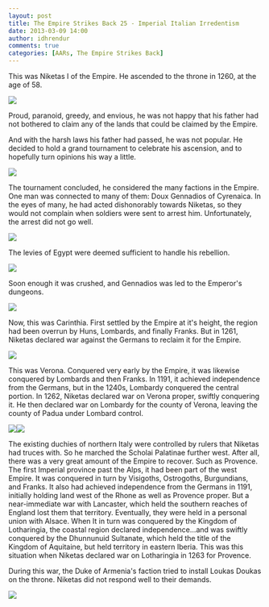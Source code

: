 ```yaml
---
layout: post
title: The Empire Strikes Back 25 - Imperial Italian Irredentism
date: 2013-03-09 14:00
author: idhrendur
comments: true
categories: [AARs, The Empire Strikes Back]
---
```

This was Niketas I of the Empire. He ascended to the throne in 1260, at the age of 58.

![](/assets/tesb_images/25-1.png)

Proud, paranoid, greedy, and envious, he was not happy that his father had not bothered to claim any of the lands that could be claimed by the Empire.

And with the harsh laws his father had passed, he was not popular. He decided to hold a grand tournament to celebrate his ascension, and to hopefully turn opinions his way a little.

![](/assets/tesb_images/25-2.png)

The tournament concluded, he considered the many factions in the Empire. One man was connected to many of them: Doux Gennadios of Cyrenaica. In the eyes of many, he had acted dishonorably towards Niketas, so they would not complain when soldiers were sent to arrest him. Unfortunately, the arrest did not go well.

![](/assets/tesb_images/25-3.png)

The levies of Egypt were deemed sufficient to handle his rebellion.

![](/assets/tesb_images/25-4.png)

Soon enough it was crushed, and Gennadios was led to the Emperor's dungeons.

![](/assets/tesb_images/25-5.png)

Now, this was Carinthia. First settled by the Empire at it's height, the region had been overrun by Huns, Lombards, and finally Franks. But in 1261, Niketas declared war against the Germans to reclaim it for the Empire.

![](/assets/tesb_images/25-6.png)

This was Verona. Conquered very early by the Empire, it was likewise conquered by Lombards and then Franks. In 1191, it achieved independence from the Germans, but in the 1240s, Lombardy conquered the central portion. In 1262, Niketas declared war on Verona proper, swiftly conquering it. He then declared war on Lombardy for the county of Verona, leaving the county of Padua under Lombard control.

![](/assets/tesb_images/25-7.png)![](/assets/tesb_images/25-8.png)

The existing duchies of northern Italy were controlled by rulers that Niketas had truces with. So he marched the Scholai Palatinae further west. After all, there was a very great amount of the Empire to recover. Such as Provence. The first Imperial province past the Alps, it had been part of the west Empire. It was conquered in turn by Visigoths, Ostrogoths, Burgundians, and Franks. It also had achieved independence from the Germans in 1191, initially holding land west of the Rhone as well as Provence proper. But a near-immediate war with Lancaster, which held the southern reaches of England lost them that territory. Eventually, they were held in a personal union with Alsace. When It in turn was conquered by the Kingdom of Lotharingia, the coastal region declared independence…and was swiftly conquered by the Dhunnunuid Sultanate, which held the title of the Kingdom of Aquitaine, but held territory in eastern Iberia. This was this situation when Niketas declared war on Lotharingia in 1263 for Provence.

During this war, the Duke of Armenia's faction tried to install Loukas Doukas on the throne. Niketas did not respond well to their demands.

![](/assets/tesb_images/25-9.png)
